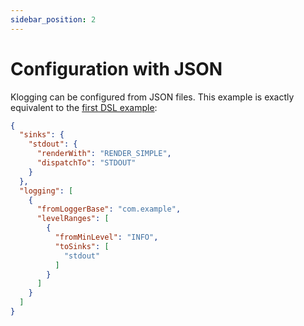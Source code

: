 ```yaml
---
sidebar_position: 2
---
```


# Configuration with JSON

Klogging can be configured from JSON files. This example is exactly equivalent to the [first
DSL example](dsl#a-simple-example):

```json
{
  "sinks": {
    "stdout": {
      "renderWith": "RENDER_SIMPLE",
      "dispatchTo": "STDOUT"
    }
  },
  "logging": [
    {
      "fromLoggerBase": "com.example",
      "levelRanges": [
        {
          "fromMinLevel": "INFO",
          "toSinks": [
            "stdout"
          ]
        }
      ]
    }
  ]
}
```
